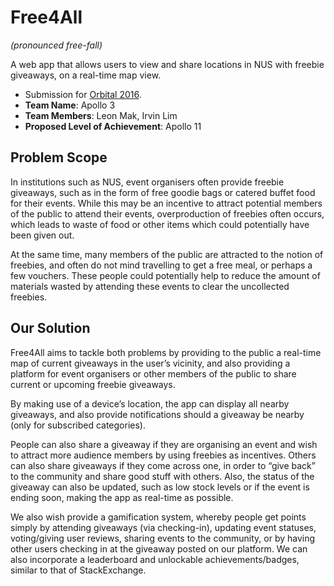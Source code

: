 # Free4All 
*(pronounced free-fall)*

A web app that allows users to view and share locations in NUS with freebie giveaways, on a real-time map view.

- Submission for [Orbital 2016](http://orbital.comp.nus.edu.sg).
- **Team Name**: Apollo 3
- **Team Members**: Leon Mak, Irvin Lim
- **Proposed Level of Achievement**: Apollo 11

## Problem Scope
In institutions such as NUS, event organisers often provide freebie giveaways, such as in the form of free goodie bags or catered buffet food for their events. While this may be an incentive to attract potential members of the public to attend their events, overproduction of freebies often occurs, which leads to waste of food or other items which could potentially have been given out.

At the same time, many members of the public are attracted to the notion of freebies, and often do not mind travelling to get a free meal, or perhaps a few vouchers. These people could potentially help to reduce the amount of materials wasted by attending these events to clear the uncollected freebies.

## Our Solution
Free4All aims to tackle both problems by providing to the public a real-time map of current giveaways in the user’s vicinity, and also providing a platform for event organisers or other members of the public to share current or upcoming freebie giveaways. 

By making use of a device’s location, the app can display all nearby giveaways, and also provide notifications should a giveaway be nearby (only for subscribed categories).

People can also share a giveaway if they are organising an event and wish to attract more audience members by using freebies as incentives. Others can also share giveaways if they come across one, in order to “give back” to the community and share good stuff with others. Also, the status of the giveaway can also be updated, such as low stock levels or if the event is ending soon, making the app as real-time as possible.

We also wish provide a gamification system, whereby people get points simply by attending giveaways (via checking-in), updating event statuses, voting/giving user reviews, sharing events to the community, or by having other users checking in at the giveaway posted on our platform. We can also incorporate a leaderboard and unlockable achievements/badges, similar to that of StackExchange.